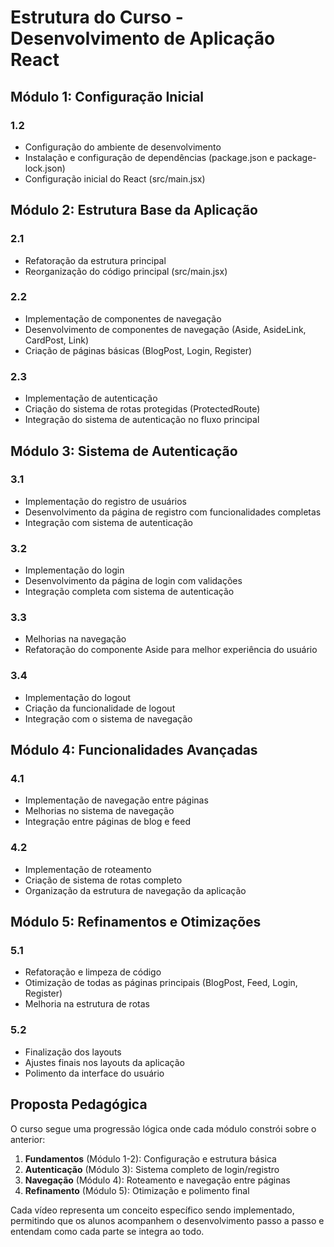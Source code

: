 # Estrutura do Curso - Desenvolvimento de Aplicação React

## Módulo 1: Configuração Inicial

### 1.2
- Configuração do ambiente de desenvolvimento
- Instalação e configuração de dependências (package.json e package-lock.json)
- Configuração inicial do React (src/main.jsx)

## Módulo 2: Estrutura Base da Aplicação

### 2.1
- Refatoração da estrutura principal
- Reorganização do código principal (src/main.jsx)

### 2.2
- Implementação de componentes de navegação
- Desenvolvimento de componentes de navegação (Aside, AsideLink, CardPost, Link)
- Criação de páginas básicas (BlogPost, Login, Register)

### 2.3
- Implementação de autenticação
- Criação do sistema de rotas protegidas (ProtectedRoute)
- Integração do sistema de autenticação no fluxo principal

## Módulo 3: Sistema de Autenticação

### 3.1
- Implementação do registro de usuários
- Desenvolvimento da página de registro com funcionalidades completas
- Integração com sistema de autenticação

### 3.2
- Implementação do login
- Desenvolvimento da página de login com validações
- Integração completa com sistema de autenticação

### 3.3
- Melhorias na navegação
- Refatoração do componente Aside para melhor experiência do usuário

### 3.4
- Implementação do logout
- Criação da funcionalidade de logout
- Integração com o sistema de navegação

## Módulo 4: Funcionalidades Avançadas

### 4.1
- Implementação de navegação entre páginas
- Melhorias no sistema de navegação
- Integração entre páginas de blog e feed

### 4.2
- Implementação de roteamento
- Criação de sistema de rotas completo
- Organização da estrutura de navegação da aplicação

## Módulo 5: Refinamentos e Otimizações

### 5.1
- Refatoração e limpeza de código
- Otimização de todas as páginas principais (BlogPost, Feed, Login, Register)
- Melhoria na estrutura de rotas

### 5.2
- Finalização dos layouts
- Ajustes finais nos layouts da aplicação
- Polimento da interface do usuário

## Proposta Pedagógica

O curso segue uma progressão lógica onde cada módulo constrói sobre o anterior:

1. **Fundamentos** (Módulo 1-2): Configuração e estrutura básica
2. **Autenticação** (Módulo 3): Sistema completo de login/registro
3. **Navegação** (Módulo 4): Roteamento e navegação entre páginas
4. **Refinamento** (Módulo 5): Otimização e polimento final

Cada vídeo representa um conceito específico sendo implementado, permitindo que os alunos acompanhem o desenvolvimento passo a passo e entendam como cada parte se integra ao todo.
